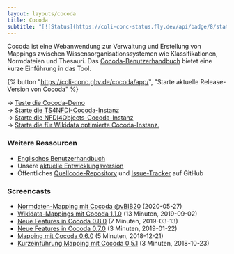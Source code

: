```yaml
---
layout: layouts/cocoda
title: Cocoda
subtitle: "[![Status](https://coli-conc-status.fly.dev/api/badge/8/status)](https://coli-conc-status.fly.dev/status/all)"
---
```


Cocoda ist eine Web&#173;anwendung zur Verwaltung und Erstellung von Mappings zwischen Wissens&#173;organisations&#173;systemen wie Klassifikationen, Norm&#173;dateien und Thesauri. Das [Cocoda-Benutzer&#173;handbuch](https://coli-conc.gbv.de/cocoda/app/user-manual-de.html) bietet eine kurze Einführung in das Tool.

<div class="cocoda-clear"></div> <!-- see cocoda.scss for details -->

{% button "https://coli-conc.gbv.de/cocoda/app/", "Starte aktuelle Release-Version von Cocoda" %}

→ [Teste die Cocoda-Demo](https://coli-conc.gbv.de/cocoda/dev)  
→ [Starte die TS4NFDI-Cocoda-Instanz](https://coli-conc.gbv.de/cocoda/ts4nfdi)  
→ [Starte die NFDI4Objects-Cocoda-Instanz](https://coli-conc.gbv.de/cocoda/nfdi4object)  
→ [Starte die für Wikidata optimierte Cocoda-Instanz.](https://coli-conc.gbv.de/cocoda/wikidata/)  

### Weitere Ressourcen
<!---
- PDFs für das Benutzerhandbuch: [A4 PDF](https://coli-conc.gbv.de/cocoda/user-manual-de.pdf) / [foldable sheets](https://coli-conc.gbv.de/cocoda/user-manual-de-book.pdf))
--->
- [Englisches Benutzerhandbuch](https://gbv.github.io/cocoda/dev/user-manual-en.html)
- Unsere [aktuelle Entwicklungsversion](https://coli-conc.gbv.de/cocoda/dev/)
- Öffentliches [Quellcode-Repository](https://github.com/gbv/cocoda) und [Issue-Tracker](https://github.com/gbv/cocoda/issues) auf GitHub

### Screencasts
- [Normdaten-Mapping mit Cocoda @vBIB20](https://doi.org/10.5446/36465) (2020-05-27)
- [Wikidata-Mappings mit Cocoda 1.1.0](https://vimeo.com/357295989) (13 Minuten, 2019-09-02)
- [Neue Features in Cocoda 0.8.0](https://vimeo.com/323457260) (7 Minuten, 2019-03-13)
- [Neue Features in Cocoda 0.7.0](https://vimeo.com/312681760) (3 Minuten, 2019-01-22)
- [Mapping mit Cocoda 0.6.0](https://vimeo.com/307653028) (5 Minuten, 2018-12-21)
- [Kurzeinführung Mapping mit Cocoda 0.5.1](https://vimeo.com/296616305) (3 Minuten, 2018-10-23)
